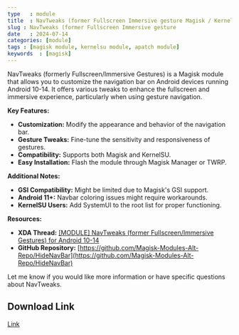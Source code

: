 ```yaml
---
type   : module
title  : NavTweaks (former Fullscreen Immersive gesture Magisk / Kernelsu Module
slug : NavTweaks (former Fullscreen Immersive gesture
date   : 2024-07-14
categories: [module]
tags : [magisk module, kernelsu module, apatch module]
keywords  : [magisk]
---
```


NavTweaks (formerly Fullscreen/Immersive Gestures) is a Magisk module that allows you to customize the navigation bar on Android devices running Android 10-14. It offers various tweaks to enhance the fullscreen and immersive experience, particularly when using gesture navigation.

**Key Features:**

* **Customization:** Modify the appearance and behavior of the navigation bar.
* **Gesture Tweaks:** Fine-tune the sensitivity and responsiveness of gestures.
* **Compatibility:** Supports both Magisk and KernelSU.
* **Easy Installation:** Flash the module through Magisk Manager or TWRP.

**Additional Notes:**

* **GSI Compatibility:** Might be limited due to Magisk's GSI support.
* **Android 11+:** Navbar coloring issues might require workarounds.
* **KernelSU Users:** Add SystemUI to the root list for proper functioning.

**Resources:**

* **XDA Thread:** [[MODULE] NavTweaks (former Fullscreen/Immersive Gestures) for Android 10-14]([https://xdaforums.com/t/module-navtweaks-former-fullscreen-immersive-gestures-for-android-10-14.4086493/](https://xdaforums.com/t/module-navtweaks-former-fullscreen-immersive-gestures-for-android-10-14.4086493/))
* **GitHub Repository:** [https://github.com/Magisk-Modules-Alt-Repo/HideNavBar](https://github.com/Magisk-Modules-Alt-Repo/HideNavBar)

Let me know if you would like more information or have specific questions about NavTweaks.

## Download Link
[Link](https://github.com/Magisk-Modules-Alt-Repo/HideNavBar/releases)

